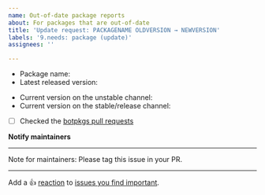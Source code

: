 ```yaml
---
name: Out-of-date package reports
about: For packages that are out-of-date
title: 'Update request: PACKAGENAME OLDVERSION → NEWVERSION'
labels: '9.needs: package (update)'
assignees: ''

---
```


- Package name:
- Latest released version:
<!-- Search your package here: https://search.nixos.org/packages?channel=unstable -->
- Current version on the unstable channel:
- Current version on the stable/release channel:
<!--
Type the name of your package and try to find an open pull request for the package
If you find an open pull request, you can review it!
There's a high chance that you'll have the new version right away while helping the community!
-->
- [ ] Checked the [botpkgs pull requests](https://github.com/nervosys/Botnix/pulls)

**Notify maintainers**

<!-- If the search.nixos.org result shows no maintainers, tag the person that last updated the package. -->

-----

Note for maintainers: Please tag this issue in your PR.

---

Add a :+1: [reaction] to [issues you find important].

[reaction]: https://github.blog/2016-03-10-add-reactions-to-pull-requests-issues-and-comments/
[issues you find important]: https://github.com/nervosys/Botnix/issues?q=is%3Aissue+is%3Aopen+sort%3Areactions-%2B1-desc
